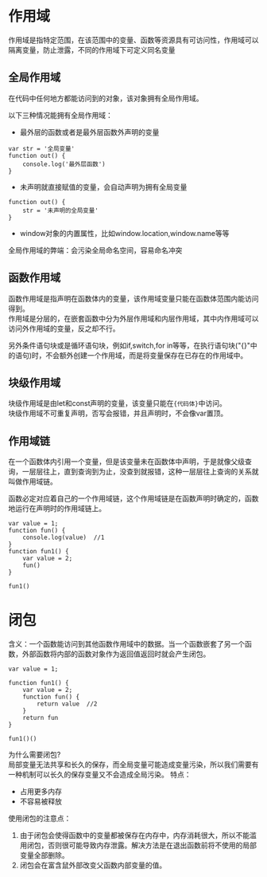 # 作用域
作用域是指特定范围，在该范围中的变量、函数等资源具有可访问性，作用域可以隔离变量，防止泄露，不同的作用域下可定义同名变量

## 全局作用域
在代码中任何地方都能访问到的对象，该对象拥有全局作用域。

以下三种情况能拥有全局作用域：
* 最外层的函数或者是最外层函数外声明的变量
```
var str = '全局变量'
function out() {
    console.log('最外层函数')
}
```

* 未声明就直接赋值的变量，会自动声明为拥有全局变量
```
function out() {
    str = '未声明的全局变量'
}
```

* window对象的内置属性，比如window.location,window.name等等

全局作用域的弊端：会污染全局命名空间，容易命名冲突

## 函数作用域
函数作用域是指声明在函数体内的变量，该作用域变量只能在函数体范围内能访问得到。  
作用域是分层的，在嵌套函数中分为外层作用域和内层作用域，其中内作用域可以访问外作用域的变量，反之却不行。  

另外条件语句块或是循环语句块，例如if,switch,for in等等，在执行语句块("{}"中的语句)时，不会额外创建一个作用域，而是将变量保存在已存在的作用域中。

## 块级作用域
块级作用域是由let和const声明的变量，该变量只能在`{代码体}`中访问。  
块级作用域不可重复声明，否写会报错，并且声明时，不会像var置顶。


## 作用域链
在一个函数体内引用一个变量，但是该变量未在函数体中声明，于是就像父级查询，一层层往上，直到查询到为止，没查到就报错，这种一层层往上查询的关系就叫做作用域链。  

函数必定对应着自己的一个作用域链，这个作用域链是在函数声明时确定的，函数地运行在声明时的作用域链上。
```
var value = 1;
function fun() {
    console.log(value)  //1
}
function fun1() {
    var value = 2;
    fun()
}

fun1()
```

# 闭包
含义：一个函数能访问到其他函数作用域中的数据。当一个函数嵌套了另一个函数，外部函数将内部的函数对象作为返回值返回时就会产生闭包。
```
var value = 1;

function fun1() {
    var value = 2;
    function fun() {
        return value  //2
    }
    return fun
}

fun1()()
```
为什么需要闭包?  
局部变量无法共享和长久的保存，而全局变量可能造成变量污染，所以我们需要有一种机制可以长久的保存变量又不会造成全局污染。
特点：
* 占用更多内存
* 不容易被释放

使用闭包的注意点：
1. 由于闭包会使得函数中的变量都被保存在内存中，内存消耗很大，所以不能滥用闭包，否则很可能导致内存泄露。解决方法是在退出函数前将不使用的局部变量全部删除。
2. 闭包会在富含鼠外部改变父函数内部变量的值。